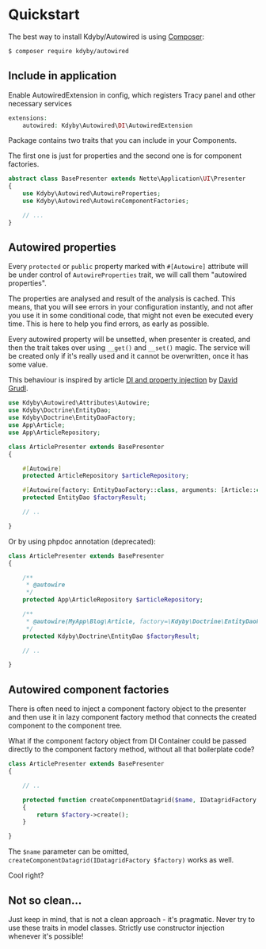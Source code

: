 Quickstart
==========


The best way to install Kdyby/Autowired is using  [Composer](http://getcomposer.org/):

```sh
$ composer require kdyby/autowired
```



Include in application
----------------------

Enable AutowiredExtension in config, which registers Tracy panel and other necessary services


```php
extensions:
	autowired: Kdyby\Autowired\DI\AutowiredExtension
```


Package contains two traits that you can include in your Components.

The first one is just for properties and the second one is for component factories.


```php
abstract class BasePresenter extends Nette\Application\UI\Presenter
{
	use Kdyby\Autowired\AutowireProperties;
	use Kdyby\Autowired\AutowireComponentFactories;

	// ...
}
```



Autowired properties
--------------------

Every `protected` or `public` property marked with `#[Autowire]` attribute will be under control of `AutowireProperties` trait, we will call them "autowired properties".

The properties are analysed and result of the analysis is cached. This means, that you will see errors in your configuration instantly, and not after you use it in some conditional code, that might not even be executed every time. This is here to help you find errors, as early as possible.

Every autowired property will be unsetted, when presenter is created, and then the trait takes over using `__get()` and `__set()` magic. The service will be created only if it's really used and it cannot be overwritten, once it has some value.

This behaviour is inspired by article [DI and property injection](http://phpfashion.com/di-a-property-injection) by [David Grudl](http://davidgrudl.com/).


```php
use Kdyby\Autowired\Attributes\Autowire;
use Kdyby\Doctrine\EntityDao;
use Kdyby\Doctrine\EntityDaoFactory;
use App\Article;
use App\ArticleRepository;

class ArticlePresenter extends BasePresenter
{

	#[Autowire]
	protected ArticleRepository $articleRepository;

	#[Autowire(factory: EntityDaoFactory::class, arguments: [Article::class])]
	protected EntityDao $factoryResult;

	// ..

}
```

Or by using phpdoc annotation (deprecated):

```php
class ArticlePresenter extends BasePresenter
{

	/**
	 * @autowire
	 */
	protected App\ArticleRepository $articleRepository;

	/**
	 * @autowire(MyApp\Blog\Article, factory=\Kdyby\Doctrine\EntityDaoFactory)
	 */
	protected Kdyby\Doctrine\EntityDao $factoryResult;

	// ..

}
```



Autowired component factories
-----------------------------

There is often need to inject a component factory object to the presenter and then use it in lazy component factory method that connects the created component to the component tree.

What if the component factory object from DI Container could be passed directly to the component factory method, without all that boilerplate code?


```php
class ArticlePresenter extends BasePresenter
{

	// ..

	protected function createComponentDatagrid($name, IDatagridFactory $factory): My\Awesome\Datagrid
	{
		return $factory->create();
	}

}
```

The `$name` parameter can be omitted, `createComponentDatagrid(IDatagridFactory $factory)` works as well.

Cool right?


Not so clean...
---------------

Just keep in mind, that is not a clean approach - it's pragmatic. Never try to use these traits in model classes. Strictly use constructor injection whenever it's possible!
